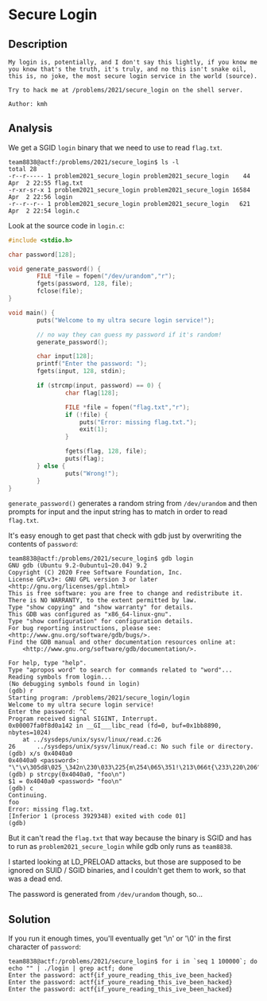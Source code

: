 
# Secure Login

## Description

```
My login is, potentially, and I don't say this lightly, if you know me you know that's the truth, it's truly, and no this isn't snake oil, this is, no joke, the most secure login service in the world (source).

Try to hack me at /problems/2021/secure_login on the shell server.

Author: kmh
```

## Analysis

We get a SGID `login` binary that we need to use to read `flag.txt`.

```
team8838@actf:/problems/2021/secure_login$ ls -l
total 28
-r--r----- 1 problem2021_secure_login problem2021_secure_login    44 Apr  2 22:55 flag.txt
-r-xr-sr-x 1 problem2021_secure_login problem2021_secure_login 16584 Apr  2 22:56 login
-r--r--r-- 1 problem2021_secure_login problem2021_secure_login   621 Apr  2 22:54 login.c
```

Look at the source code in `login.c`:

```c
#include <stdio.h>

char password[128];

void generate_password() {
        FILE *file = fopen("/dev/urandom","r");
        fgets(password, 128, file);
        fclose(file);
}

void main() {
        puts("Welcome to my ultra secure login service!");

        // no way they can guess my password if it's random!
        generate_password();

        char input[128];
        printf("Enter the password: ");
        fgets(input, 128, stdin);

        if (strcmp(input, password) == 0) {
                char flag[128];

                FILE *file = fopen("flag.txt","r");
                if (!file) {
                    puts("Error: missing flag.txt.");
                    exit(1);
                }

                fgets(flag, 128, file);
                puts(flag);
        } else {
                puts("Wrong!");
        }
}
```

`generate_password()` generates a random string from `/dev/urandom` and then prompts for input and the input string has to match in order to read `flag.txt`.

It's easy enough to get past that check with gdb just by overwriting the contents of `password`:

```
team8838@actf:/problems/2021/secure_login$ gdb login
GNU gdb (Ubuntu 9.2-0ubuntu1~20.04) 9.2
Copyright (C) 2020 Free Software Foundation, Inc.
License GPLv3+: GNU GPL version 3 or later <http://gnu.org/licenses/gpl.html>
This is free software: you are free to change and redistribute it.
There is NO WARRANTY, to the extent permitted by law.
Type "show copying" and "show warranty" for details.
This GDB was configured as "x86_64-linux-gnu".
Type "show configuration" for configuration details.
For bug reporting instructions, please see:
<http://www.gnu.org/software/gdb/bugs/>.
Find the GDB manual and other documentation resources online at:
    <http://www.gnu.org/software/gdb/documentation/>.

For help, type "help".
Type "apropos word" to search for commands related to "word"...
Reading symbols from login...
(No debugging symbols found in login)
(gdb) r
Starting program: /problems/2021/secure_login/login 
Welcome to my ultra secure login service!
Enter the password: ^C
Program received signal SIGINT, Interrupt.
0x00007fa0f8d0a142 in __GI___libc_read (fd=0, buf=0x1bb8890, nbytes=1024)
    at ../sysdeps/unix/sysv/linux/read.c:26
26      ../sysdeps/unix/sysv/linux/read.c: No such file or directory.
(gdb) x/s 0x4040a0
0x4040a0 <password>:    "\"\v\305d8\025_\342n\230\033\225{m\254\065\351!\213\066t{\233\220\206^=IG\327\375\250\373\331\320C\340\324[\245\234\327\364\025\355\214Y~r\332\n"
(gdb) p strcpy(0x4040a0, "foo\n")
$1 = 0x4040a0 <password> "foo\n"
(gdb) c
Continuing.
foo
Error: missing flag.txt.
[Inferior 1 (process 3929348) exited with code 01]
(gdb) 
```

But it can't read the `flag.txt` that way because the binary is SGID and has to run as `problem2021_secure_login` while gdb only runs as `team8838`.

I started looking at LD_PRELOAD attacks, but those are supposed to be ignored on SUID / SGID binaries, and I couldn't get them to work, so that was a dead end.

The password is generated from `/dev/urandom` though, so...

## Solution

If you run it enough times, you'll eventually get '\n' or '\0' in the first character of `password`:

```
team8838@actf:/problems/2021/secure_login$ for i in `seq 1 100000`; do echo "" | ./login | grep actf; done
Enter the password: actf{if_youre_reading_this_ive_been_hacked}
Enter the password: actf{if_youre_reading_this_ive_been_hacked}
Enter the password: actf{if_youre_reading_this_ive_been_hacked}
```

